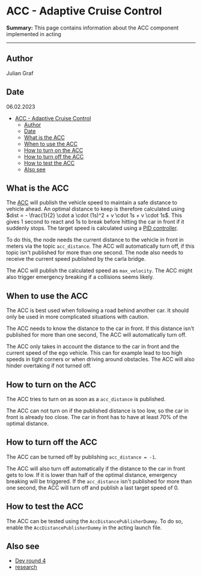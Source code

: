 # ACC - Adaptive Cruise Control

**Summary:** This page contains information about the ACC component implemented in acting

---

## Author

Julian Graf

## Date

06.02.2023

<!-- TOC -->
* [ACC - Adaptive Cruise Control](#acc---adaptive-cruise-control)
  * [Author](#author)
  * [Date](#date)
  * [What is the ACC](#what-is-the-acc)
  * [When to use the ACC](#when-to-use-the-acc)
  * [How to turn on the ACC](#how-to-turn-on-the-acc)
  * [How to turn off the ACC](#how-to-turn-off-the-acc)
  * [How to test the ACC](#how-to-test-the-acc)
  * [Also see](#also-see)
<!-- TOC -->

## What is the ACC

The [ACC](https://en.wikipedia.org/wiki/Adaptive_cruise_control) will publish the vehicle speed to maintain a safe distance to vehicle ahead.
An optimal distance to keep is therefore calculated using $dist = - \frac{1}{2} \cdot a \cdot (1s)^2 + v \cdot 1s + v \cdot 1s$.
This gives 1 second to react and 1s to break before hitting the car in front if it suddenly stops.
The target speed is calculated using a [PID controller](https://en.wikipedia.org/wiki/PID_controller).

To do this, the node needs the current distance to the vehicle in front in meters via the topic `acc_distance`.
The ACC will automatically turn off, if this topic isn't published for more than one second.
The node also needs to receive the current speed published by the carla bridge.

The ACC will publish the calculated speed as `max_velocity`.
The ACC might also trigger emergency breaking if a collisions seems likely.

## When to use the ACC

The ACC is best used when following a road behind another car.
It should only be used in more complicated situations with caution.

The ACC needs to know the distance to the car in front.
If this distance isn't published for more than one second, The ACC will automatically turn off.

The ACC only takes in account the distance to the car in front and the current speed of the ego vehicle.
This can for example lead to too high speeds in tight corners or when driving around obstacles.
The ACC will also hinder overtaking if not turned off.

## How to turn on the ACC

The ACC tries to turn on as soon as a `acc_distance` is published.

The ACC can not turn on if  the published distance is too low, so the car in front is already too close.
The car in front has to have at least 70% of the optimal distance.

## How to turn off the ACC

The ACC can be turned off by publishing `acc_distance = -1`.

The ACC will also turn off automatically if the distance to the car in front gets to low.
If it is lower than half of the optimal distance, emergency breaking will be triggered.
If the `acc_distance` isn't published for more than one second, the ACC will turn off and publish a last target speed of 0.

## How to test the ACC

The ACC can be tested using the `AccDistancePublisherDummy`.
To do so, enable the `AccDistancePublisherDummy` in the acting launch file.

## Also see

* [Dev round 4](../07_dev_talks/sprint_4.md)
* [research](../03_research/01_acting/Readme.md)
